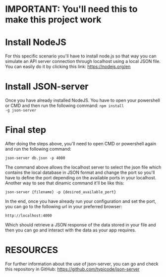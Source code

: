 # IMPORTANT: You'll need this to make this project work

# Install NodeJS

For this specific scenario you'll have to install node.js so that way you
can simulate an API server connection through localhost using a local JSON file.
You can easily do it by clicking this link: https://nodejs.org/en

# Install JSON-server

Once you have already installed NodeJS. You have to open your powershell or CMD
and then run the following command:
<code>npm install -g json-server</code>

# Final step

After doing the steps above, you'll need to open CMD or powershell again and run
the following command:

<code>json-server db.json -p 4000</code>

The command above allows the localhost server to select the json file which
contains the local database in JSON format and change the port so you'll have
to define the port depending on the available ports in your localhost.
Another way to see that dinamic command it'll be like this:

<code>json-server {filename} -p {desired_available_port}</code>

In the end, once you have already run your configuration and set the port, you
can go to the following url in your preferred browser:

<code>http://localhost:4000</code>

Which should retrieve a JSON response of the data stored in your file and then
you can go and interact with the data as your app requires.

# RESOURCES

For further information about the use of json-server, you can go and check this
repository in GitHub: https://github.com/typicode/json-server
